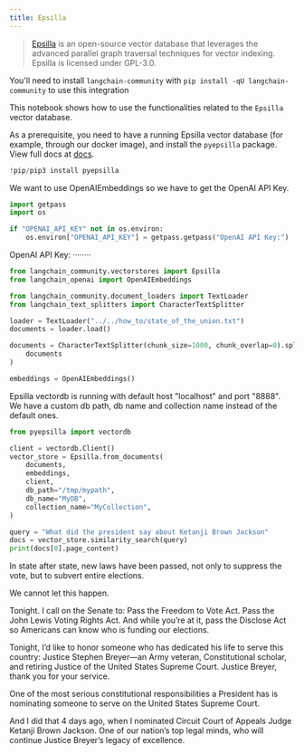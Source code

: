 ```yaml
---
title: Epsilla
---
```


>[Epsilla](https://www.epsilla.com) is an open-source vector database that leverages the advanced parallel graph traversal techniques for vector indexing. Epsilla is licensed under GPL-3.0.

You'll need to install `langchain-community` with `pip install -qU langchain-community` to use this integration

This notebook shows how to use the functionalities related to the `Epsilla` vector database.

As a prerequisite, you need to have a running Epsilla vector database (for example, through our docker image), and install the ``pyepsilla`` package. View full docs at [docs](https://epsilla-inc.gitbook.io/epsilladb/quick-start).


```python
!pip/pip3 install pyepsilla
```

We want to use OpenAIEmbeddings so we have to get the OpenAI API Key.


```python
import getpass
import os

if "OPENAI_API_KEY" not in os.environ:
    os.environ["OPENAI_API_KEY"] = getpass.getpass("OpenAI API Key:")
```

OpenAI API Key: ········


```python
from langchain_community.vectorstores import Epsilla
from langchain_openai import OpenAIEmbeddings
```


```python
from langchain_community.document_loaders import TextLoader
from langchain_text_splitters import CharacterTextSplitter

loader = TextLoader("../../how_to/state_of_the_union.txt")
documents = loader.load()

documents = CharacterTextSplitter(chunk_size=1000, chunk_overlap=0).split_documents(
    documents
)

embeddings = OpenAIEmbeddings()
```

Epsilla vectordb is running with default host "localhost" and port "8888". We have a custom db path, db name and collection name instead of the default ones.


```python
from pyepsilla import vectordb

client = vectordb.Client()
vector_store = Epsilla.from_documents(
    documents,
    embeddings,
    client,
    db_path="/tmp/mypath",
    db_name="MyDB",
    collection_name="MyCollection",
)
```


```python
query = "What did the president say about Ketanji Brown Jackson"
docs = vector_store.similarity_search(query)
print(docs[0].page_content)
```

In state after state, new laws have been passed, not only to suppress the vote, but to subvert entire elections.

We cannot let this happen.

Tonight. I call on the Senate to: Pass the Freedom to Vote Act. Pass the John Lewis Voting Rights Act. And while you’re at it, pass the Disclose Act so Americans can know who is funding our elections.

Tonight, I’d like to honor someone who has dedicated his life to serve this country: Justice Stephen Breyer—an Army veteran, Constitutional scholar, and retiring Justice of the United States Supreme Court. Justice Breyer, thank you for your service.

One of the most serious constitutional responsibilities a President has is nominating someone to serve on the United States Supreme Court.

And I did that 4 days ago, when I nominated Circuit Court of Appeals Judge Ketanji Brown Jackson. One of our nation’s top legal minds, who will continue Justice Breyer’s legacy of excellence.

